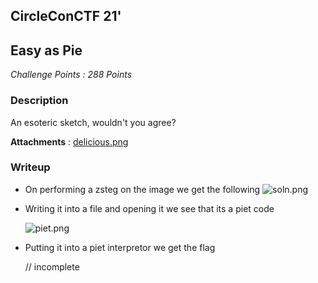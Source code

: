 ## CircleConCTF 21'

## Easy as Pie

*Challenge Points : 288 Points*


### Description 

An esoteric sketch, wouldn't you agree?

**Attachments** : [delicious.png](../delicious.png)

### Writeup

 - On performing a zsteg on the image we get the following 
    ![soln.png](../soln-del.png)
 - Writing it into a file and opening it we see that its a piet code 


    ![piet.png](../new.png)


 - Putting it into a piet interpretor we get the flag 
   
   // incomplete